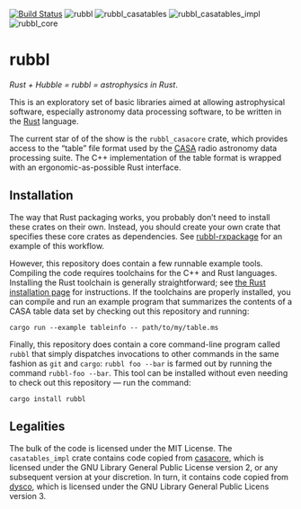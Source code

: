 [![Build Status](https://dev.azure.com/peter-bulk/Misc/_apis/build/status/pkgw.rubbl?branchName=master)](https://dev.azure.com/peter-bulk/Misc/_build/latest?definitionId=9&branchName=master)
![rubbl](https://img.shields.io/crates/v/rubbl?label=rubbl)
![rubbl_casatables](https://img.shields.io/crates/v/rubbl_casatables?label=rubbl_casatables)
![rubbl_casatables_impl](https://img.shields.io/crates/v/rubbl_casatables_impl?label=rubbl_casatables_impl)
![rubbl_core](https://img.shields.io/crates/v/rubbl_core?label=rubbl_core)

<!--
![rubbl_fits](https://img.shields.io/crates/v/rubbl_fits?label=rubbl_fits)
![rubbl_miriad](https://img.shields.io/crates/v/rubbl_miriad?label=rubbl_miriad)
![rubbl_visdata](https://img.shields.io/crates/v/rubbl_visdata?label=rubbl_visdata)
-->

# rubbl

*Rust + Hubble = rubbl = astrophysics in Rust*.

This is an exploratory set of basic libraries aimed at allowing astrophysical
software, especially astronomy data processing software, to be written in the
[Rust] language.

[Rust]: https://www.rust-lang.org/

The current star of of the show is the `rubbl_casacore` crate, which provides
access to the “table” file format used by the [CASA] radio astronomy data
processing suite. The C++ implementation of the table format is wrapped with
an ergonomic-as-possible Rust interface.

[CASA]: https://casa.nrao.edu/

## Installation

The way that Rust packaging works, you probably don’t need to install these
crates on their own. Instead, you should create your own crate that specifies
these core crates as dependencies. See [rubbl-rxpackage] for an example of
this workflow.

[rubbl-rxpackage]: https://github.com/pkgw/rubbl-rxpackage

However, this repository does contain a few runnable example tools. Compiling
the code requires toolchains for the C++ and Rust languages. Installing the
Rust toolchain is generally straightforward; see [the Rust installation page]
for instructions. If the toolchains are properly installed, you can compile
and run an example program that summarizes the contents of a CASA table data
set by checking out this repository and running:

[the Rust installation page]: https://www.rust-lang.org/tools/install

```
cargo run --example tableinfo -- path/to/my/table.ms
```

Finally, this repository does contain a core command-line program called
`rubbl` that simply dispatches invocations to other commands in the same
fashion as `git` and `cargo`: `rubbl foo --bar` is farmed out by running the
command `rubbl-foo --bar`. This tool can be installed without even needing to
check out this repository — run the command:

```
cargo install rubbl
```

## Legalities

The bulk of the code is licensed under the MIT License. The `casatables_impl`
crate contains code copied from
[casacore](https://github.com/casacore/casacore), which is licensed under the
GNU Library General Public License version 2, or any subsequent version at your
discretion. In turn, it contains code copied from [dysco](https://github.com/aroffringa/dysco), which is licensed under the GNU Library General Public Licens version 3.

